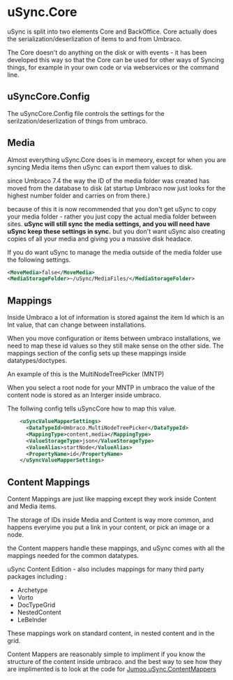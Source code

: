# uSync.Core

uSync is split into two elements Core and BackOffice. Core actually does
the serialization/deserlization of items to and from Umbraco. 

The Core doesn't do anything on the disk or with events - it has been 
developed this way so that the Core can be used for other ways of Syncing
things, for example in your own code or via webservices or the command line.

## uSyncCore.Config

The uSyncCore.Config file controls the settings for the serilzation/deserlization of
things from umbraco.

## Media

Almost everything uSync.Core does is in memeory, except for when you are syncing Media items 
then uSync can export them values to disk.

since Umbraco 7.4 the way the ID of the media folder was created has moved from the database to 
disk (at startup Umbraco now just looks for the highest number folder and carries on from there.)

because of this it is now recommended that you don't get uSync to copy your media folder - rather
you just copy the actual media folder between sites. **uSync will still sync the media settings,
and you will need have uSync keep these settings in sync.** but you don't want uSync also 
creating copies of all your media and giving you a massive disk headace.

If you do want uSync to manage the media outside of the media folder use the following settings.     

```xml
<MoveMedia>false</MoveMedia>
<MediaStorageFolder>~/uSync/MediaFiles/</MediaStorageFolder>
```

## Mappings
Inside Umbraco a lot of information is stored against the item Id which is an Int value, that can
change between installations. 

When you move configuration or items between umbraco installations, we need to map these id values 
so they still make sense on the other side. The mappings section of the config sets up these mappings inside datatypes/doctypes. 

An example of this is the MultiNodeTreePicker (MNTP) 

When you select a root node for your MNTP in umbraco the value of the content node is stored as an Interger 
inside umbraco.

The follwing config tells uSyncCore how to map this value.  

```xml
    <uSyncValueMapperSettings>
      <DataTypeId>Umbraco.MultiNodeTreePicker</DataTypeId>
      <MappingType>content,media</MappingType>
      <ValueStorageType>json</ValueStorageType>
      <ValueAlias>startNode</ValueAlias>
      <PropertyName>id</PropertyName>
    </uSyncValueMapperSettings>
```

## Content Mappings
Content Mappings are just like mapping except they work inside Content and Media items. 

The storage of IDs inside Media and Content is way more common, and happens everyime you put a link 
in your content, or pick an image or a node. 

the Content mappers handle these mappings, and uSync comes with all the mappings needed for the common
datatypes. 

uSync Content Edition - also includes mappings for many third party packages including : 

* Archetype
* Vorto
* DocTypeGrid
* NestedContent
* LeBelnder

These mappings work on standard content, in nested content and in the grid.

Content Mappers are reasonably simple to impliment if you know the structure of the content inside 
umbraco. and the best way to see how they are implimented is to look at the code for
[Jumoo.uSync.ContentMappers](https://github.com/KevinJump/uSync/tree/Dev-v7_4/Jumoo.uSync.ContentMappers)  
  
